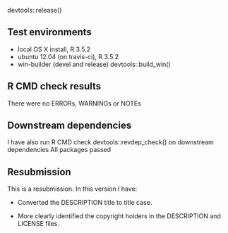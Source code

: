 devtools::release()

## Test environments
* local OS X install, R 3.5.2
* ubuntu 12.04 (on travis-ci), R 3.5.2
* win-builder (devel and release) devtools::build_win()

## R CMD check results
There were no ERRORs, WARNINGs or NOTEs

## Downstream dependencies
I have also run R CMD check devtools::revdep_check() on downstream dependencies 
All packages passed 

## Resubmission
This is a resubmission. In this version I have:

* Converted the DESCRIPTION title to title case.

* More clearly identified the copyright holders in the DESCRIPTION
  and LICENSE files.

